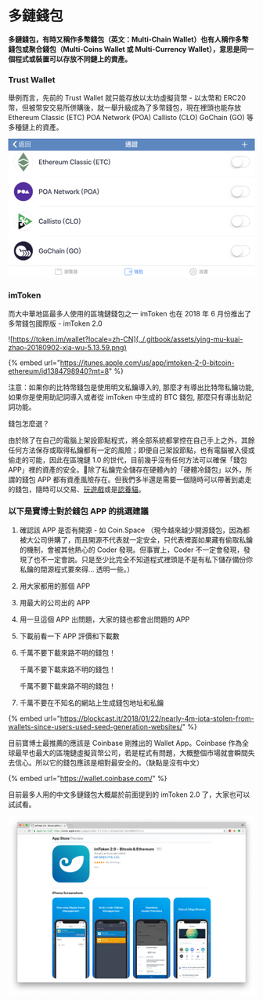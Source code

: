 # 多鏈錢包

**多鏈錢包，有時又稱作多幣錢包（英文：Multi-Chain Wallet）也有人稱作多幣錢包或聚合錢包（Multi-Coins Wallet 或 Multi-Currency Wallet），意思是同一個程式或裝置可以存放不同鏈上的資產。**

### Trust Wallet

舉例而言，先前的 Trust Wallet 就只能存放以太坊虛擬貨幣 - 以太幣和 ERC20 幣，但被幣安交易所併購後，就一舉升級成為了多幣錢包，現在裡頭也能存放 Ethereum Classic \(ETC\) POA Network \(POA\) Callisto \(CLO\) GoChain \(GO\) 等多種鏈上的資產。

![Trust Wallet &#x73FE;&#x5728;&#x652F;&#x63F4;&#x4E0D;&#x540C;&#x93C8;&#x4E0A;&#x7684;&#x8CC7;&#x7522;](../.gitbook/assets/img_0607.PNG)

### imToken

而大中華地區最多人使用的區塊鏈錢包之一 imToken 也在 2018 年 6 月份推出了多幣錢包國際版 - imToken 2.0 

![https://token.im/wallet?locale=zh-CN](../.gitbook/assets/ying-mu-kuai-zhao-20180902-xia-wu-5.13.59.png)

{% embed url="https://itunes.apple.com/us/app/imtoken-2-0-bitcoin-ethereum/id1384798940?mt=8" %}

注意：如果你的比特幣錢包是使用明文私鑰導入的, 那麼才有導出比特幣私鑰功能, 如果你是使用助記詞導入或者從 imToken 中生成的 BTC 錢包, 那麼只有導出助記詞功能。

錢包怎麼選？

由於除了在自己的電腦上架設節點程式，將全部系統都掌控在自己手上之外，其餘任何方法保存或取得私鑰都有一定的風險；即便自己架設節點，也有電腦被入侵或偷走的可能，因此在區塊鏈 1.0 的世代，目前幾乎沒有任何方法可以確保「錢包 APP」裡的資產的安全。除了私鑰完全儲存在硬體內的「硬體冷錢包」以外，所謂的錢包 APP 都有資產風險存在。但我們多半還是需要一個隨時可以帶著到處走的錢包，隨時可以交易、[玩遊戲](../qu-zhong-xin-hua-yong-dapp/undefined-1.md)或是[認養貓](../nft-collectibles/jia-mi-cryptokitties.md)。

### 以下是寶博士對於錢包 APP 的挑選建議

1. 確認該 APP 是否有開源 - 如 Coin.Space （現今越來越少開源錢包，因為都被大公司併購了，而且開源不代表就一定安全，只代表裡面如果藏有偷取私鑰的機制，會被其他熱心的 Coder 發現。但事實上，Coder 不一定會發現，發現了也不一定會說。只是至少比完全不知道程式裡頭是不是有私下儲存備份你私鑰的閉源程式要來得... 透明一些。）
2. 用大家都用的那個 APP
3. 用最大的公司出的 APP
4. 用一旦這個 APP 出問題，大家的錢也都會出問題的 APP
5. 下載前看一下 APP 評價和下載數
6. 千萬不要下載來路不明的錢包！

   千萬不要下載來路不明的錢包！

   千萬不要下載來路不明的錢包！

7. 千萬不要在不知名的網站上生成錢包地址和私鑰

{% embed url="https://blockcast.it/2018/01/22/nearly-4m-iota-stolen-from-wallets-since-users-used-seed-generation-websites/" %}

  
目前寶博士最推薦的應該是 Coinbase 剛推出的 Wallet App。Coinbase 作為全球最早也最大的區塊鏈虛擬貨幣公司，若是程式有問題，大概整個市場就會瞬間失去信心。所以它的錢包應該是相對最安全的。（缺點是沒有中文）

{% embed url="https://wallet.coinbase.com/" %}

  
目前最多人用的中文多鏈錢包大概屬於前面提到的 imToken 2.0 了，大家也可以試試看。

![](../.gitbook/assets/ying-mu-kuai-zhao-20180902-xia-wu-5.12.58.png)

